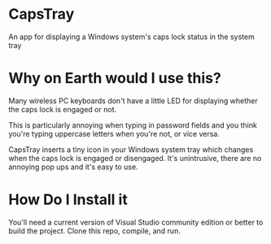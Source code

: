 # CapsTray
An app for displaying a Windows system's caps lock status in the system tray
# Why on Earth would I use this?
Many wireless PC keyboards don't have a little LED for displaying whether the caps lock is engaged or not.

This is particularly annoying when typing in password fields and you think you're typing uppercase letters when you're not, or vice versa.

CapsTray inserts a tiny icon in your Windows system tray
which changes when the caps lock is engaged or disengaged.
It's unintrusive, there are no annoying pop ups and it's easy to use.

# How Do I Install it #

You'll need a current version of Visual Studio community edition or better to build the project. Clone this repo, compile, and run. 
